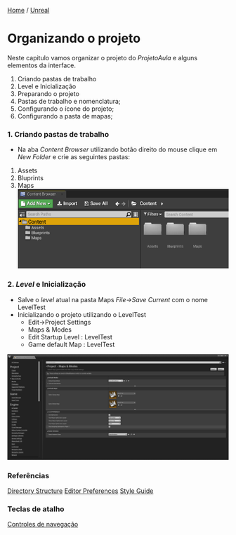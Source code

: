 [Home](https://myerco.github.io/unreal-engine) / [Unreal](https://myerco.github.io/unreal-engine/unreal.html)

# Organizando o projeto
Neste capitulo vamos organizar o projeto do *ProjetoAula* e alguns elementos da interface.
1. Criando pastas de trabalho
1. Level e Inicialização
1. Preparando o projeto  
1. Pastas de trabalho e nomenclatura;
1. Configurando o ícone do projeto;
1. Configurando a pasta de mapas;

### 1. Criando pastas de trabalho
- Na aba *Content Browser* utilizando botão direito do mouse clique em *New Folder* e crie as seguintes pastas:
1. Assets
1. Bluprints
1. Maps
![](../imagens/projeto7.png)

### 2. *Level* e Inicialização
- Salve o *level* atual na pasta Maps *File->Save Current* com o nome LevelTest
- Inicializando o projeto utilizando o LevelTest
	- Edit->Project Settings
	- Maps & Modes
	- Edit Startup Level : LevelTest
	- Game default Map : LevelTest  

![](../imagens/projeto5.png)

### Referências
[Directory Structure](https://docs.unrealengine.com/en-US/Engine/Basics/DirectoryStructure/index.html)
[Editor Preferences](https://docs.unrealengine.com/en-US/Engine/UI/index.html)
[Style Guide](https://github.com/Allar/ue4-style-guide/blob/master/README.md)

### Teclas de atalho
[Controles de navegação](https://docs.unrealengine.com/en-US/Engine/UI/LevelEditor/Viewports/ViewportControls/index.html)
